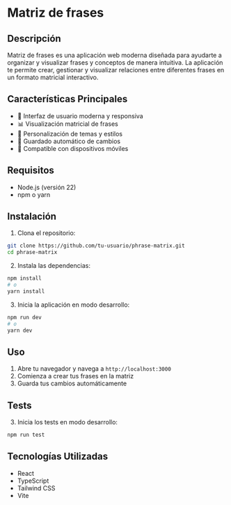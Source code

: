 # Matriz de frases

## Descripción
Matriz de frases es una aplicación web moderna diseñada para ayudarte a organizar y visualizar frases y conceptos de manera intuitiva. La aplicación te permite crear, gestionar y visualizar relaciones entre diferentes frases en un formato matricial interactivo.

## Características Principales
- 🎯 Interfaz de usuario moderna y responsiva
- 📊 Visualización matricial de frases
- 🎨 Personalización de temas y estilos
- 💾 Guardado automático de cambios
- 📱 Compatible con dispositivos móviles

## Requisitos
- Node.js (versión 22)
- npm o yarn

## Instalación
1. Clona el repositorio:
```bash
git clone https://github.com/tu-usuario/phrase-matrix.git
cd phrase-matrix
```

2. Instala las dependencias:
```bash
npm install
# o
yarn install
```

3. Inicia la aplicación en modo desarrollo:
```bash
npm run dev
# o
yarn dev
```

## Uso
1. Abre tu navegador y navega a `http://localhost:3000`
2. Comienza a crear tus frases en la matriz
3. Guarda tus cambios automáticamente

## Tests
3. Inicia los tests en modo desarrollo:
```bash
npm run test
```

## Tecnologías Utilizadas
- React
- TypeScript
- Tailwind CSS
- Vite
